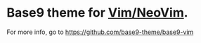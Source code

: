 # Base9 theme for [Vim/NeoVim](https://neovim.io/).

For more info, go to https://github.com/base9-theme/base9-vim



